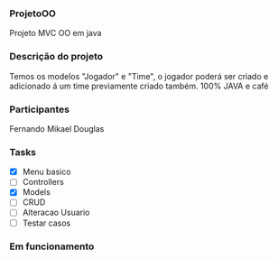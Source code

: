 ### ProjetoOO
 Projeto MVC OO em java

### Descrição do projeto
 Temos os modelos "Jogador" e "Time", o jogador poderá ser criado e adicionado á um time previamente criado também. 
 100% JAVA e café

### Participantes
  Fernando
  Mikael
  Douglas

### Tasks

- [X] Menu basico
- [ ] Controllers
- [X] Models
- [ ] CRUD
- [ ] Alteracao Usuario
- [ ] Testar casos

### Em funcionamento
